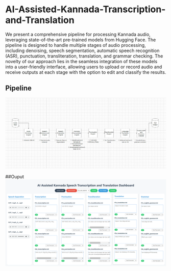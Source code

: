 # AI-Assisted-Kannada-Transcription-and-Translation

We present a comprehensive pipeline for processing Kannada audio, leveraging state-of-the-art pre-trained models from Hugging Face. The pipeline is designed to handle multiple stages of audio processing, including denoising, speech segmentation, automatic speech recognition (ASR), punctuation, transliteration, translation, and grammar checking. The novelty of our approach lies in the seamless integration of these models into a user-friendly interface, allowing users to upload or record audio and receive outputs at each stage with the option to edit and classify the results.

## Pipeline

![Pipeline](Screenshots/Pipeline.png)


##Ouput 
![Output](Screenshots/OutputScreenshot.png)


